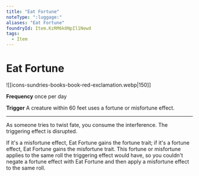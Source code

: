 ```yaml
---
title: "Eat Fortune"
noteType: ":luggage:"
aliases: "Eat Fortune"
foundryId: Item.KzRM6k0NpIl1Newd
tags:
  - Item
---
```


# Eat Fortune
![[icons-sundries-books-book-red-exclamation.webp|150]]

**Frequency** once per day

**Trigger** A creature within 60 feet uses a fortune or misfortune effect.

* * *

As someone tries to twist fate, you consume the interference. The triggering effect is disrupted.

If it's a misfortune effect, Eat Fortune gains the fortune trait; if it's a fortune effect, Eat Fortune gains the misfortune trait. This fortune or misfortune applies to the same roll the triggering effect would have, so you couldn't negate a fortune effect with Eat Fortune and then apply a misfortune effect to the same roll.
